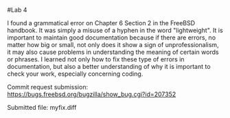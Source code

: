 #Lab 4

I found a grammatical error on Chapter 6 Section 2 in the FreeBSD handbook. It was simply a misuse of a hyphen in the word "lightweight". It is important to maintain good documentation because if there are errors, no matter how big or small, not only does it show a sign of unprofessionalism, it may also cause problems in understanding the meaning of certain words or phrases. I learned not only how to fix these type of errors in documentation, but also a better understanding of why it is important to check your work, especially concerning coding. 

Commit request submission: https://bugs.freebsd.org/bugzilla/show_bug.cgi?id=207352

Submitted file: myfix.diff
